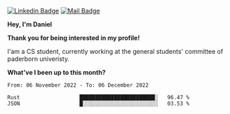 [![Linkedin Badge](https://img.shields.io/badge/-LinkedIn-0e76a8?style=flat-square&logo=Linkedin&logoColor=white)](https://www.linkedin.com/in/daniel-negi-592ba3223/)
[![Mail Badge](https://img.shields.io/badge/Gmail-D14836?style=flat-square&logo=gmail&logoColor=white)](mailto:daniel.ravi.negi@googlemail.com)

**Hey, I'm Daniel**

**Thank you for being interested in my profile!**

I'am a CS student, currently working at the general students' committee of paderborn univeristy.

**What've I been up to this month?** 

<!--START_SECTION:waka-->

```text
From: 06 November 2022 - To: 06 December 2022

Rust                   ████████████████████████░   96.47 %
JSON                   █░░░░░░░░░░░░░░░░░░░░░░░░   03.53 %
```

<!--END_SECTION:waka-->
